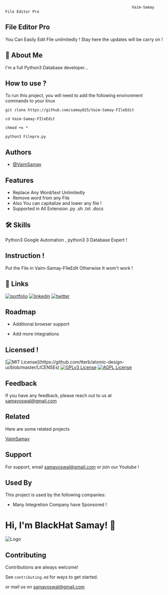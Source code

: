                                                             Vaim-Samay File Editor Pro
## File Editor Pro

You Can Easily Edit File unlimitedly ! Stay here the updates will be
carry on 
! 


## 🚀 About Me
I'm a full Python3 Database developer...


## How to use ?

To run this project, you will need to add the following environment commands to your linux

`git clone https://github.com/samay825/Vaim-Samay-FIleEdit`

`cd Vaim-Samay-FIleEdit`

`chmod +x *`

`python3 Filepro.py`


## Authors

- [@VaimSamay](https://www.github.com/samay825)


## Features

- Replace Any Word/text Unlimitedly
- Remove word from any File 
- Also You can capitalize and lower any file !
- Supported in All Extension .py .sh .txt .docs 

## 🛠 Skills
Python3 Google Automation , python3 3 Database Expert ! 



## Instruction ! 

Put the File in Vaim-Samay-FIleEdit Otherwise It wom't work ! 

    
## 🔗 Links
[![portfolio](https://img.shields.io/badge/my_portfolio-000?style=for-the-badge&logo=ko-fi&logoColor=white)](https://github.com/samay825/)
[![linkedin](https://img.shields.io/badge/linkedin-0A66C2?style=for-the-badge&logo=linkedin&logoColor=white)](https://github.com/samay825/)
[![twitter](https://img.shields.io/badge/twitter-1DA1F2?style=for-the-badge&logo=twitter&logoColor=white)](https://github.com/samay825/)


## Roadmap

- Additional browser support

- Add more integrations


## Licensed !


[![MIT License](https://img.shields.io/apm/l/atomic-design-ui.svg?)](https://github.com/tterb/atomic-design-ui/blob/master/LICENSEs)
[![GPLv3 License](https://img.shields.io/badge/License-GPL%20v3-yellow.svg)](https://opensource.org/licenses/)
[![AGPL License](https://img.shields.io/badge/license-AGPL-blue.svg)](http://www.gnu.org/licenses/agpl-3.0)


## Feedback

If you have any feedback, please reach out to us at samayoswal@gmail.com


## Related

Here are some related projects

[VaimSamay](https://github.com/VaimpierOfficial)


## Support

For support, email samayoswal@gmail.com or join our Youtube !


## Used By

This project is used by the following companies:


- Many Integretion Company have Sponsored ! 


# Hi, I'm BlackHat Samay! 👋


![Logo](https://dev-to-uploads.s3.amazonaws.com/uploads/articles/th5xamgrr6se0x5ro4g6.png)


## Contributing

Contributions are always welcome!

See `contributing.md` for ways to get started.

or mail us on samayoswal@gmail.com
